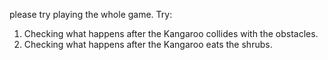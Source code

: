 please try playing the whole game.
Try:
1. Checking what happens after the Kangaroo collides with the obstacles.
2. Checking what happens after the Kangaroo eats the shrubs.